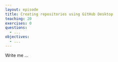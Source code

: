 ```yaml
---
layout: episode
title: Creating repositories using GitHub Desktop
teaching: 20
exercises: 0
questions:
  - ...
objectives:
  - ...
---
```


Write me ...
